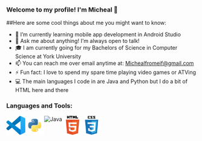 ### Welcome to my profile! I'm Micheal 👋

##Here are some cool things about me you might want to know:

- 🌱 I’m currently learning mobile app development in Android Studio
- 💬 Ask me about anything! I'm always open to talk!
- 🎓 I am currently going for my Bachelors of Science in Computer Science at York University
- 📫 You can reach me over email anytime at: Michealfromeif@gmail.com
- ⚡ Fun fact: I love to spend my spare time playing video games or ATVing
- 💻 The main languages I code in are Java and Python but I do a bit of HTML here and there

### Languages and Tools:

<img align="left" alt="Visual Studio Code" width="50px" src="https://raw.githubusercontent.com/github/explore/80688e429a7d4ef2fca1e82350fe8e3517d3494d/topics/visual-studio-code/visual-studio-code.png" />
<img align="left" alt="Python" width="50px" src="https://raw.githubusercontent.com/github/explore/80688e429a7d4ef2fca1e82350fe8e3517d3494d/topics/python/python.png" />
<img align="left" alt="Java" width="50px" src="https://th.bing.com/th/id/R.bdb887b847a007a8059a03d1f41e96c2?rik=o4Gam13bkfX7Fw&riu=http%3a%2f%2fzedlabo.com%2fwp-content%2fuploads%2f2015%2f10%2fjava_logo.png&ehk=JQ39ge8hzN5ax2yEeoPfs60BLzlh0vWykBGaR73cBjg%3d&risl=&pid=ImgRaw&r=0" />
<img align="left" alt="HTML5" width="50px" src="https://raw.githubusercontent.com/github/explore/80688e429a7d4ef2fca1e82350fe8e3517d3494d/topics/html/html.png" />
<img align="left" alt="CSS" width="50px" src="https://raw.githubusercontent.com/github/explore/80688e429a7d4ef2fca1e82350fe8e3517d3494d/topics/css/css.png" />

<br />